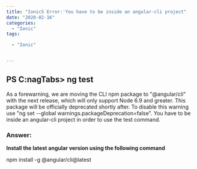 ```yaml
---
title: "Ionic5 Error:'You have to be inside an angular-cli project"
date: "2020-02-16"
categories: 
  - "Ionic"
tags: 

  - "Ionic"


---
```


## PS C:nagTabs> ng test

As a forewarning, we are moving the CLI npm package to "@angular/cli" with the next release, which will only support Node 6.9 and greater. This package will be officially deprecated shortly after. To disable this warning use "ng set --global warnings.packageDeprecation=false". You have to be inside an angular-cli project in order to use the test command.

### **Answer:**

**Install the latest angular version using the following command**

npm install -g @angular/cli@latest
